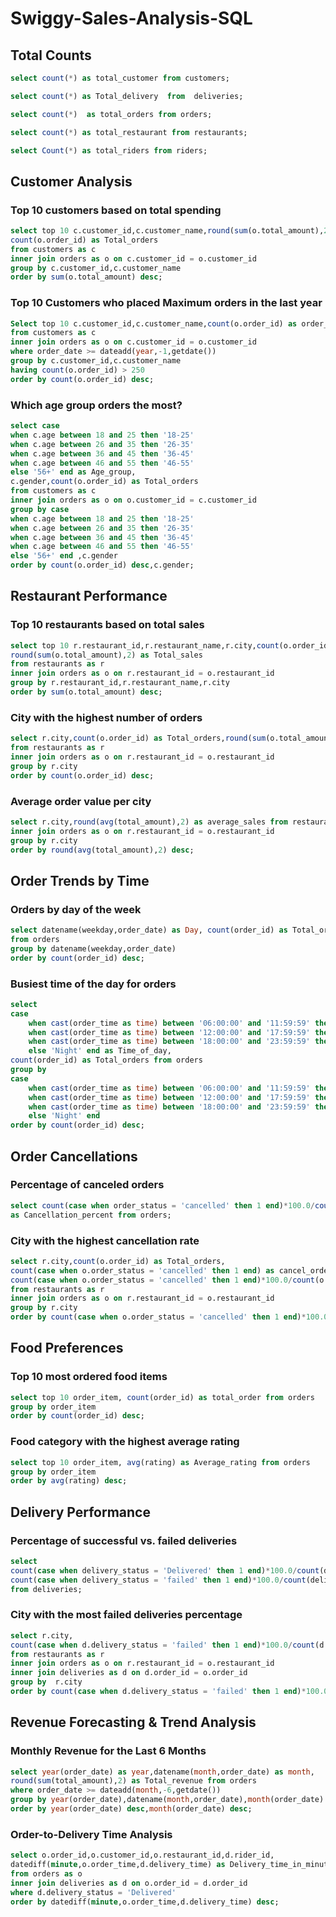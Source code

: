 # Swiggy-Sales-Analysis-SQL

## Total Counts

```sql
select count(*) as total_customer from customers;
```

```sql
select count(*) as Total_delivery  from  deliveries;
```

```sql
select count(*)  as total_orders from orders;
```

```sql
select count(*) as total_restaurant from restaurants;
```

```sql
select Count(*) as total_riders from riders;
```

## Customer Analysis

### Top 10 customers based on total spending
```sql
select top 10 c.customer_id,c.customer_name,round(sum(o.total_amount),2) as Total_spending,
count(o.order_id) as Total_orders
from customers as c 
inner join orders as o on c.customer_id = o.customer_id
group by c.customer_id,c.customer_name
order by sum(o.total_amount) desc;
```

### Top 10 Customers who placed Maximum orders in the last year
```sql
Select top 10 c.customer_id,c.customer_name,count(o.order_id) as order_count
from customers as c
inner join orders as o on c.customer_id = o.customer_id
where order_date >= dateadd(year,-1,getdate())
group by c.customer_id,c.customer_name
having count(o.order_id) > 250
order by count(o.order_id) desc;
```

### Which age group orders the most?
```sql
select case
when c.age between 18 and 25 then '18-25'
when c.age between 26 and 35 then '26-35'
when c.age between 36 and 45 then '36-45'
when c.age between 46 and 55 then '46-55'
else '56+' end as Age_group,
c.gender,count(o.order_id) as Total_orders
from customers as c
inner join orders as o on o.customer_id = c.customer_id
group by case
when c.age between 18 and 25 then '18-25'
when c.age between 26 and 35 then '26-35'
when c.age between 36 and 45 then '36-45'
when c.age between 46 and 55 then '46-55'
else '56+' end ,c.gender
order by count(o.order_id) desc,c.gender;
```

## Restaurant Performance

### Top 10 restaurants based on total sales
```sql
select top 10 r.restaurant_id,r.restaurant_name,r.city,count(o.order_id) as Total_orders,
round(sum(o.total_amount),2) as Total_sales
from restaurants as r
inner join orders as o on r.restaurant_id = o.restaurant_id
group by r.restaurant_id,r.restaurant_name,r.city
order by sum(o.total_amount) desc;
```

### City with the highest number of orders
```sql
select r.city,count(o.order_id) as Total_orders,round(sum(o.total_amount),2) as Total_sales
from restaurants as r 
inner join orders as o on r.restaurant_id = o.restaurant_id
group by r.city
order by count(o.order_id) desc;
```

### Average order value per city
```sql
select r.city,round(avg(total_amount),2) as average_sales from restaurants as r
inner join orders as o on r.restaurant_id = o.restaurant_id
group by r.city
order by round(avg(total_amount),2) desc;
```

## Order Trends by Time

### Orders by day of the week
```sql
select datename(weekday,order_date) as Day, count(order_id) as Total_orders
from orders 
group by datename(weekday,order_date)
order by count(order_id) desc;
```

### Busiest time of the day for orders
```sql
select 
case
	when cast(order_time as time) between '06:00:00' and '11:59:59' then 'Morning'
	when cast(order_time as time) between '12:00:00' and '17:59:59' then 'Afternoon'
	when cast(order_time as time) between '18:00:00' and '23:59:59' then 'Evening'
	else 'Night' end as Time_of_day,
count(order_id) as Total_orders from orders
group by 
case
	when cast(order_time as time) between '06:00:00' and '11:59:59' then 'Morning'
	when cast(order_time as time) between '12:00:00' and '17:59:59' then 'Afternoon'
	when cast(order_time as time) between '18:00:00' and '23:59:59' then 'Evening'
	else 'Night' end
order by count(order_id) desc;
```

## Order Cancellations

### Percentage of canceled orders
```sql
select count(case when order_status = 'cancelled' then 1 end)*100.0/count(order_id)
as Cancellation_percent from orders;
```

### City with the highest cancellation rate
```sql
select r.city,count(o.order_id) as Total_orders,
count(case when o.order_status = 'cancelled' then 1 end) as cancel_orders,
count(case when o.order_status = 'cancelled' then 1 end)*100.0/count(o.order_id) as Cancellation_percent
from restaurants as r 
inner join orders as o on r.restaurant_id = o.restaurant_id
group by r.city
order by count(case when o.order_status = 'cancelled' then 1 end)*100.0/count(o.order_id) desc;
```

## Food Preferences

### Top 10 most ordered food items
```sql
select top 10 order_item, count(order_id) as total_order from orders
group by order_item
order by count(order_id) desc;
```

### Food category with the highest average rating
```sql
select top 10 order_item, avg(rating) as Average_rating from orders
group by order_item
order by avg(rating) desc;
```

## Delivery Performance

### Percentage of successful vs. failed deliveries
```sql
select 
count(case when delivery_status = 'Delivered' then 1 end)*100.0/count(delivery_id) as Success_percentage,
count(case when delivery_status = 'failed' then 1 end)*100.0/count(delivery_id) as failure_percentage
from deliveries;
```

### City with the most failed deliveries percentage
```sql
select r.city,
count(case when d.delivery_status = 'failed' then 1 end)*100.0/count(d.delivery_id) as failure_percentage
from restaurants as r
inner join orders as o on r.restaurant_id = o.restaurant_id
inner join deliveries as d on d.order_id = o.order_id
group by  r.city
order by count(case when d.delivery_status = 'failed' then 1 end)*100.0/count(d.delivery_id) desc;
```

## Revenue Forecasting & Trend Analysis

### Monthly Revenue for the Last 6 Months
```sql
select year(order_date) as year,datename(month,order_date) as month,
round(sum(total_amount),2) as Total_revenue from orders
where order_date >= dateadd(month,-6,getdate())
group by year(order_date),datename(month,order_date),month(order_date)
order by year(order_date) desc,month(order_date) desc;
```

### Order-to-Delivery Time Analysis
```sql
select o.order_id,o.customer_id,o.restaurant_id,d.rider_id,
datediff(minute,o.order_time,d.delivery_time) as Delivery_time_in_minutes
from orders as o
inner join deliveries as d on o.order_id = d.order_id
where d.delivery_status = 'Delivered'
order by datediff(minute,o.order_time,d.delivery_time) desc;
